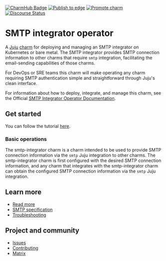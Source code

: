 [![CharmHub Badge](https://charmhub.io/smtp-integrator/badge.svg)](https://charmhub.io/smtp-integrator)
[![Publish to edge](https://github.com/canonical/smtp-integrator-operator/actions/workflows/publish_charm.yaml/badge.svg)](https://github.com/canonical/smtp-integrator-operator/actions/workflows/publish_charm.yaml)
[![Promote charm](https://github.com/canonical/smtp-integrator-operator/actions/workflows/promote_charm.yaml/badge.svg)](https://github.com/canonical/smtp-integrator-operator/actions/workflows/promote_charm.yaml)
[![Discourse Status](https://img.shields.io/discourse/status?server=https%3A%2F%2Fdiscourse.charmhub.io&style=flat&label=CharmHub%20Discourse)](https://discourse.charmhub.io)

# SMTP integrator operator

A [Juju](https://juju.is/) [charm](https://documentation.ubuntu.com/juju/3.6/reference/charm/) 
for deploying and managing an SMTP integrator on Kubernetes or bare metal. 
The SMTP integrator provides SMTP connection information to other charms 
that require `smtp` integration, facilitating the email-sending capabilities 
of those charms.

For DevOps or SRE teams this charm will make operating any charm requiring SMTP
authentication simple and straightforward through Juju's clean interface.

For information about how to deploy, integrate, and manage this charm,
see the Official [SMTP Integrator Operator Documentation](https://charmhub.io/smtp-integrator).

## Get started

You can follow the tutorial [here](https://charmhub.io/smtp-integrator/docs/tutorial-getting-started).

### Basic operations

The smtp-integrator charm is a charm intended to be used to provide SMTP 
connection information via the `smtp` Juju integration to other charms. 
The smtp-integrator charm is first configured with the desired SMTP connection
information, and any charm that integrates with the smtp-integrator 
charm can obtain the configured SMTP connection information via the 
`smtp` Juju integration.

## Learn more
* [Read more](https://charmhub.io/smtp-integrator)
* [SMTP specification](https://www.rfc-editor.org/rfc/rfc788)
* [Troubleshooting](https://matrix.to/#/#charmhub-charmdev:ubuntu.com)

## Project and community
* [Issues](https://github.com/canonical/smtp-integrator-operator/issues)
* [Contributing](https://charmhub.io/smtp-integrator/docs/how-to-contribute)
* [Matrix](https://matrix.to/#/#charmhub-charmdev:ubuntu.com)
